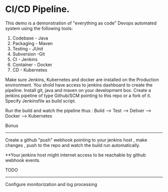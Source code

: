 # CI/CD Pipeline.
This demo is a demonstration of "everything as code" Devops automated system using the following tools:

1) Codebase - Java
2) Packaging - Maven
3) Testing - JUnit
4) Subversion -Git
5) CI  - Jenkins
5) Container - Docker
7) CD - Kubernetes


Make sure Jenkins, Kubernetes and docker are installed on the Production environment.
You shold have access to jenkins dashboard to create the pipeline.
Install git, java and maven on your development box. 
Create a jenkins pipeline of type Github/SCM pointing to this repo or a fork of it.
Specify Jenkinsfile as build script.

Run the build and watch the pipeline thus :
Build --> Test --> Deliver --> Docker --> Kubernetes


Bonus
*******
Create a github "push" webhook pointing to your jenkins host , make changes , push to the repo and
watch the build run automatically.

**Your jenkins host might internet access to be reachable by github webhook events. 


TODO
*******
Configure monitorization and log processing
